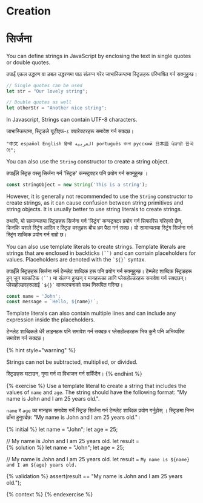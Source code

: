 # Creation

# सिर्जना

You can define strings in JavaScript by enclosing the text in single quotes or double quotes.

तपाईं एकल उद्धरण वा डबल उद्धरणमा पाठ संलग्न गरेर जाभास्क्रिप्टमा स्ट्रिङहरू परिभाषित गर्न सक्नुहुन्छ।

```javascript
// Single quotes can be used
let str = "Our lovely string";

// Double quotes as well
let otherStr = "Another nice string";
```

In Javascript, Strings can contain UTF-8 characters.

जाभास्क्रिप्टमा, स्ट्रिङले यूटीएफ-८ क्यारेक्टरहरू समावेश गर्न सक्दछ।

```
"中文 español English हिन्दी العربية português বাংলা русский 日本語 ਪੰਜਾਬੀ 한국어";
```

You can also use the `String` constructor to create a string object.

तपाईँले स्ट्रिङ वस्तु सिर्जना गर्न 'स्ट्रिङ' कन्स्ट्रक्टर पनि प्रयोग गर्न सक्नुहुन्छ ।

```javascript
const stringObject = new String('This is a string');
```

However, it is generally not recommended to use the `String` constructor to create strings, as it can cause confusion between string primitives and string objects. It is usually better to use string literals to create strings.

तथापि, यो सामान्यतया स्ट्रिङहरू सिर्जना गर्न 'स्ट्रिंग' कन्स्ट्रक्टर प्रयोग गर्न सिफारिस गरिएको छैन, किनकि यसले स्ट्रिंग आदिम र स्ट्रिङ वस्तुहरू बीच भ्रम पैदा गर्न सक्छ। यो सामान्यतया स्ट्रिंग सिर्जना गर्न स्ट्रिंग शाब्दिक प्रयोग गर्न राम्रो छ।

You can also use template literals to create strings. Template literals are strings that are enclosed in backticks `(``)` and can contain placeholders for values. Placeholders are denoted with the `` `${}` `` syntax.

तपाईँले स्ट्रिङहरू सिर्जना गर्न टेम्प्लेट शाब्दिक हरू पनि प्रयोग गर्न सक्नुहुन्छ। टेम्प्लेट शाब्दिक स्ट्रिङहरू हुन् जुन ब्याकटिक `(``)` मा संलग्न हुन्छन् र मानहरूका लागि प्लेसहोल्डरहरू समावेश गर्न सक्दछन्। प्लेसहोल्डरहरूलाई `` `${}` ``  वाक्यरचनाको साथ निरूपित गरिन्छ।

```javascript
const name = 'John';
const message = `Hello, ${name}!`;
```

Template literals can also contain multiple lines and can include any expression inside the placeholders.

टेम्प्लेट शाब्दिकले धेरै लाइनहरू पनि समावेश गर्न सक्दछ र प्लेसहोल्डरहरू भित्र कुनै पनि अभिव्यक्ति समावेश गर्न सक्दछ।

{% hint style="warning" %}

Strings can not be subtracted, multiplied, or divided.

स्ट्रिङहरू घटाउन, गुणा गर्न वा विभाजन गर्न सकिँदैन।
{% endhint %}

{% exercise %}
Use a template literal to create a string that includes the values of `name` and `age`. The string should have the following format: "My name is John and I am 25 years old.".

`name` र `age` का मानहरू समावेश गर्ने स्ट्रिङ सिर्जना गर्न टेम्प्लेट शाब्दिक प्रयोग गर्नुहोस् । स्ट्रिङमा निम्न ढाँचा हुनुपर्दछ: "My name is John and I am 25 years old."।

{% initial %}
let name = "John";
let age = 25;

// My name is John and I am 25 years old.
let result =  
{% solution %}
let name = "John";
let age = 25;

// My name is John and I am 25 years old.
let result = `My name is ${name} and I am ${age} years old.`

{% validation %}
assert(result == "My name is John and I am 25 years old.");

{% context %}
{% endexercise %}
